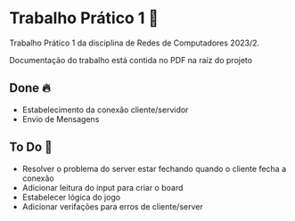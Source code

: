 
  # Trabalho Prático 1 📝  
  Trabalho Prático 1 da disciplina de Redes de Computadores 2023/2. 

  Documentação do trabalho está contida no PDF na raíz do projeto   
  
  ## Done 🔥  
  - Estabelecimento da conexão cliente/servidor
  - Envio de Mensagens

  ## To Do 🚀  
  - Resolver o problema do server estar fechando quando o cliente fecha a conexão
  - Adicionar leitura do input para criar o board
  - Estabelecer lógica do jogo
  - Adicionar verifações para erros de cliente/server

